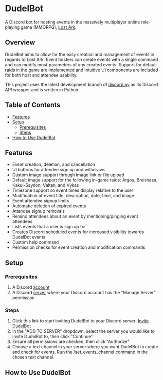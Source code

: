 # DudelBot
A Discord bot for hosting events in the massively multiplayer online role-playing game (MMORPG),
[Lost Ark](https://www.playlostark.com/en-us).

## Overview
DudelBot aims to allow for the easy creation and management of events in regards to Lost Ark. Event hosters
can create events with a single command and can modify most parameters of any created events. Support for 
default raids in the game are implemented and intuitive UI components are included for both host and attendee
usability.

This project uses the latest development branch of [discord.py](https://github.com/Rapptz/discord.py/tree/v2.0.0)
as its Discord API wrapper and is written in Python.

## Table of Contents
* [Features](#features)
* [Setup](#setup)
    * [Prerequisites](#prerequisites)
    * [Steps](#steps)
* [How to Use DudelBot](#how-to-use-dudelbot)

## Features
* Event creation, deletion, and cancellation
* UI buttons for attendee sign up and withdraws
* Custom image support through image link or file upload
* Default image support for the following in-game raids: Argos, Brelshaza, Kakul-Saydon, Valtan, and Vykas
* Timezone support so event times display relative to the user
* Modification of event title, description, date, time, and image
* Event attendee signup limits
* Automatic deletion of expired events
* Attendee signup removals
* Remind attendees about an event by mentioning/pinging event attendees
* Lists events that a user is sign up for
* Creates Discord scheduled events for increased visibility towards DudelBot events
* Custom help command
* Permission checks for event creation and modification commands

## Setup
### Prerequisites
1. A Discord [account](https://discord.com/register)
2. A Discord [server](https://support.discord.com/hc/en-us/articles/204849977-How-do-I-create-a-server-) where your Discord account has the "Manage Server" permission

### Steps
1. Click this link to start inviting DudelBot to your Discord server: [Invite DudelBot](https://discord.com/api/oauth2/authorize?client_id=1008997047426363472&permissions=10737544192&scope=bot)
2. In the "ADD TO SERVER" dropdown, select the server you would like to invite DudelBot to, then click "Continue"
3. Ensure all permissions are checked, then click "Authorize"
4. Choose a text channel in your server where you want DudelBot to create and check for events. Run the /set_events_channel command in the chosen text channel.

## How to Use DudelBot